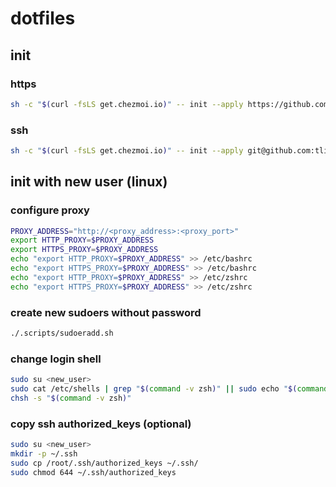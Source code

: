 # dotfiles

## init

### https

```bash
sh -c "$(curl -fsLS get.chezmoi.io)" -- init --apply https://github.com/tlipoca9/dotfiles.git
```

### ssh

```bash
sh -c "$(curl -fsLS get.chezmoi.io)" -- init --apply git@github.com:tlipoca9/dotfiles.git
```

## init with new user (linux)

### configure proxy
```bash
PROXY_ADDRESS="http://<proxy_address>:<proxy_port>"
export HTTP_PROXY=$PROXY_ADDRESS
export HTTPS_PROXY=$PROXY_ADDRESS
echo "export HTTP_PROXY=$PROXY_ADDRESS" >> /etc/bashrc
echo "export HTTPS_PROXY=$PROXY_ADDRESS" >> /etc/bashrc
echo "export HTTP_PROXY=$PROXY_ADDRESS" >> /etc/zshrc
echo "export HTTPS_PROXY=$PROXY_ADDRESS" >> /etc/zshrc
```

### create new sudoers without password
```bash
./.scripts/sudoeradd.sh
```

### change login shell
```bash
sudo su <new_user>
sudo cat /etc/shells | grep "$(command -v zsh)" || sudo echo "$(command -v zsh)" | sudo tee -a /etc/shells
chsh -s "$(command -v zsh)"
```

### copy ssh authorized_keys (optional)
```bash
sudo su <new_user>
mkdir -p ~/.ssh
sudo cp /root/.ssh/authorized_keys ~/.ssh/
sudo chmod 644 ~/.ssh/authorized_keys
```
